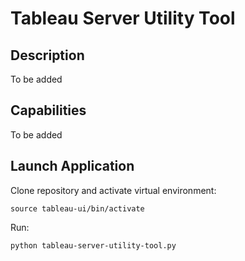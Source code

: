 # Tableau Server Utility Tool


## Description

To be added

## Capabilities

To be added

## Launch Application

Clone repository and activate virtual environment:
```
source tableau-ui/bin/activate
```

Run:
```
python tableau-server-utility-tool.py
```